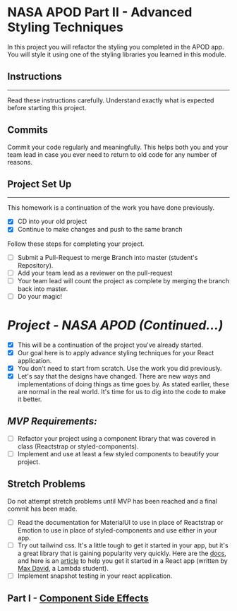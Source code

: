 # NASA APOD Part II - Advanced Styling Techniques

In this project you will refactor the styling you completed in the APOD app. You
will style it using one of the styling libraries you learned in this module.

## Instructions

---

Read these instructions carefully. Understand exactly what is expected before
starting this project.

## Commits

Commit your code regularly and meaningfully. This helps both you and your team
lead in case you ever need to return to old code for any number of reasons.

## Project Set Up

---

This homework is a continuation of the work you have done previously.

- [x] CD into your old project
- [x] Continue to make changes and push to the same branch

Follow these steps for completing your project.

- [ ] Submit a Pull-Request to merge Branch into master (student's Repository).
- [ ] Add your team lead as a reviewer on the pull-request
- [ ] Your team lead will count the project as complete by merging the branch
      back into master.
- [ ] Do your magic!

# _Project - NASA APOD (Continued...)_

- [x] This will be a continuation of the project you've already started.
- [x] Our goal here is to apply advance styling techniques for your React
      application.
- [x] You don't need to start from scratch. Use the work you did previously.
- [x] Let's say that the designs have changed. There are new ways and
      implementations of doing things as time goes by. As stated earlier, these
      are normal in the real world. It's time for us to dig into the code to
      make it better.

## _MVP Requirements:_

- [ ] Refactor your project using a component library that was covered in class
      (Reactstrap or styled-components).
- [ ] Implement and use at least a few styled components to beautify your
      project.

## Stretch Problems

Do not attempt stretch problems until MVP has been reached and a final commit
has been made.

- [ ] Read the documentation for MaterialUI to use in place of Reactstrap or
      Emotion to use in place of styled-components and use either in your app.
- [ ] Try out tailwind css. It's a little tough to get it started in your app,
      but it's a great library that is gaining popularity very quickly. Here are
      the [docs](https://tailwindcss.com/), and here is an
      [article](https://medium.com/@pipecork/using-tailwind-in-react-quickstart-4b06c10317b5)
      to help you get it started in a React app (written by
      [Max David](https://medium.com/@pipecork), a Lambda student).
- [ ] Implement snapshot testing in your react application.

## Part I - [Component Side Effects](README.md)
